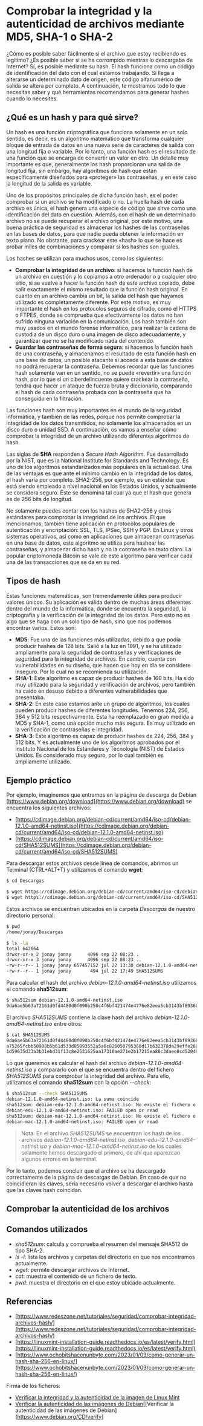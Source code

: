 # Comprobar la integridad y la autenticidad de archivos mediante MD5, SHA-1 o SHA-2

¿Cómo es posible saber fácilmente si el archivo que estoy recibiendo es legítimo? ¿Es posible saber si se ha corrompido mientras lo descargaba de Internet? Sí, es posible mediante su hash. El hash funciona como un código de identificación del dato con el cual estamos trabajando. Si llega a alterarse un determinado dato de origen, este código alfanumérico de salida se altera por completo. A continuación, te mostramos todo lo que necesitas saber y qué herramientas recomendamos para generar hashes cuando lo necesites.

## ¿Qué es un hash y para qué sirve?

Un hash es una función criptográfica que funciona solamente en un solo sentido, es decir, es un algoritmo matemático que transforma cualquier bloque de entrada de datos en una nueva serie de caracteres de salida con una longitud fija o variable. Por lo tanto, una función hash es el resultado de una función que se encarga de convertir un valor en otro. Un detalle muy importante es que, generalmente los hash proporcionan una salida de longitud fija, sin embargo, hay algoritmos de hash que están específicamente diseñados para «proteger» las contraseñas, y en este caso la longitud de la salida es variable.

Uno de los propósitos principales de dicha función hash, es el poder comprobar si un archivo se ha modificado o no. La huella hash de cada archivo es única, el hash genera una especie de código que sirve como una identificación del dato en cuestión. Además, con el hash de un determinado archivo no se puede recuperar el archivo original, por este motivo, una buena práctica de seguridad es almacenar los hashes de las contraseñas en las bases de datos, para que nadie pueda obtener la información en texto plano. No obstante, para crackear este «hash» lo que se hace es probar miles de combinaciones y comparar si los hashes son iguales.

Los hashes se utilizan para muchos usos, como los siguientes:

* __Comprobar la integridad de un archivo__: si hacemos la función hash de un archivo en cuestión y lo copiamos a otro ordenador o a cualquier otro sitio, si se vuelve a hacer la función hash de este archivo copiado, debe salir exactamente el mismo resultado que la función hash original. En cuanto en un archivo cambia un bit, la salida del hash que hayamos utilizado es completamente diferente. Por este motivo, es muy importante el hash en los protocolos seguros de cifrado, como el HTTPS o FTPES, donde se comprueba que efectivamente los datos no han sufrido ninguna variación en la comunicación. Los hash también son muy usados en el mundo forense informático, para realizar la cadena de custodia de un disco duro o una imagen de disco adecuadamente, y garantizar que no se ha modificado nada del contenido.
* __Guardar las contraseñas de forma segura__: si hacemos la función hash de una contraseña, y almacenamos el resultado de esta función hash en una base de datos, un posible atacante si accede a esta base de datos no podrá recuperar la contraseña. Debemos recordar que las funciones hash solamente van en un sentido, no se puede «revertir» una función hash, por lo que si un ciberdelincuente quiere crackear la contraseña, tendrá que hacer un ataque de fuerza bruta y diccionario, comparando el hash de cada contraseña probada con la contraseña que ha conseguido en la filtración.

Las funciones hash son muy importantes en el mundo de la seguridad informática, y también de las redes, porque nos permite comprobar la integridad de los datos transmitidos, no solamente los almacenados en un disco duro o unidad SSD. A continuación, os vamos a enseñar cómo comprobar la integridad de un archivo utilizando diferentes algoritmos de hash.

Las siglas de __SHA__ responden a _Secure Hash Algorithm_. Fue desarrollado por la NIST, que es la National Institute for Standards and Technology. Es uno de los algoritmos estandarizados más populares en la actualidad. Una de las ventajas es que ante el mínimo cambio en la integridad de los datos, el hash varía por completo. SHA2-256, por ejemplo, es un estándar que está siendo empleado a nivel nacional en los Estados Unidos, y actualmente se considera seguro. Éste se denomina tal cual ya que el hash que genera es de 256 bits de longitud.

No solamente puedes contar con los hashes de SHA2-256 y otros estándares para comprobar la integridad de los archivos. El que mencionamos, también tiene aplicación en protocolos populares de autenticación y encriptación: SSL, TLS, IPSec, SSH y PGP. En Linux y otros sistemas operativos, así como en aplicaciones que almacenan contraseñas en una base de datos, este algoritmo se utiliza para hashear las contraseñas, y almacenar dicho hash y no la contraseña en texto claro. La popular criptomoneda Bitcoin se vale de este algoritmo para verificar cada una de las transacciones que se da en su red.

## Tipos de hash

Estas funciones matemáticas, son tremendamente útiles para producir valores únicos. Su aplicación es válida dentro de muchas áreas diferentes dentro del mundo de la informática, donde se encuentra la seguridad, la criptografía y la verificación de la integridad de los datos. Pero esto no es algo que se haga con un solo tipo de hash, sino que nos podemos encontrar varios. Estos son:

* __MD5__: Fue una de las funciones más utilizadas, debido a que podía producir hashes de 128 bits. Salió a la luz en 1991, y se ha utilizado ampliamente para la seguridad de contraseñas y verificaciones de seguridad para la integridad de archivos. En cambio, cuenta con vulnerabilidades en su diseño, que hacen que hoy en día se considere inseguro. Por lo cual no se recomienda su utilización.
* __SHA-1__: Este algoritmo es capaz de producir hashes de 160 bits. Ha sido muy utilizado para la seguridad y verificación de archivos, pero también ha caído en desuso debido a diferentes vulnerabilidades que presentaba.
* __SHA-2__: En este caso estamos ante un grupo de algoritmos, los cuales pueden producir hashes de diferentes longitudes. Tenemos 224, 256, 384 y 512 bits respectivamente. Esta ha reemplazado en gran medida a MD5 y SHA-1, como una opción mucho más segura. Es muy utilizado en la verificación de contraseñas e integridad.
* __SHA-3__: Este algoritmo es capaz de producir hashes de 224, 256, 384 y 512 bits. Y es actualmente uno de los algoritmos aprobados por el Instituto Nacional de los Estándares y Tecnología (NIST) de Estados Unidos. Es considerado muy seguro, por lo cual también es ampliamente utilizado.

## Ejemplo práctico

Por ejemplo, imaginemos que entramos en la página de descarga de Debian [https://www.debian.org/download](https://www.debian.org/download) se encuentra los siguientes archivos:

* [https://cdimage.debian.org/debian-cd/current/amd64/iso-cd/debian-12.1.0-amd64-netinst.iso](https://cdimage.debian.org/debian-cd/current/amd64/iso-cd/debian-12.1.0-amd64-netinst.iso)
* [https://cdimage.debian.org/debian-cd/current/amd64/iso-cd/SHA512SUMS](https://cdimage.debian.org/debian-cd/current/amd64/iso-cd/SHA512SUMS)

Para descargar estos archivos desde línea de comandos, abrimos un Terminal (CTRL+ALT+T) y utilizamos el comando __wget__:

```bash
$ cd Descargas

$ wget https://cdimage.debian.org/debian-cd/current/amd64/iso-cd/debian-12.1.0-amd64-netinst.iso
$ wget https://cdimage.debian.org/debian-cd/current/amd64/iso-cd/SHA512SUMS
```

Estos archivos se encuentran ubicados en la carpeta _Descargas_ de nuestro directorio personal:

```bash
$ pwd
/home/jonay/Descargas

$ ls -la
total 642064
drwxr-xr-x 2 jonay jonay      4096 sep 22 08:23 .
drwxr-xr-x 3 jonay jonay      4096 sep 22 08:23 ..
-rw-r--r-- 1 jonay jonay 657457152 jul 22 13:30 debian-12.1.0-amd64-netinst.iso
-rw-r--r-- 1 jonay jonay       494 jul 22 17:49 SHA512SUMS
```

Para calcular el hash del archivo _debian-12.1.0-amd64-netinst.iso_ utilizamos el comando __sha512sum__:

```bash
$ sha512sum debian-12.1.0-amd64-netinst.iso 
9da6ae5b63a72161d0fd4480d0f090b250c4f6bf421474e4776e82eea5cb3143bf8936bf43244e438e74d581797fe87c7193bbefff19414e33932fe787b1400f  debian-12.1.0-amd64-netinst.iso
```

El archivo _SHA512SUMS_ contiene la clave hash del archivo _debian-12.1.0-amd64-netinst.iso_ entre otros:

```bash
$ cat SHA512SUMS 
9da6ae5b63a72161d0fd4480d0f090b250c4f6bf421474e4776e82eea5cb3143bf8936bf43244e438e74d581797fe87c7193bbefff19414e33932fe787b1400f  debian-12.1.0-amd64-netinst.iso
a75265fcbb50908b5b61d533d85893552a5a0c826050795368d17b632378da29effe2665804cbc52fe8a8f8142e389b07a369bc7a264fd454f562e47a4284e1a  debian-edu-12.1.0-amd64-netinst.iso
1d59635d33a3b31ebd31f13c8e2531625aa17310ae271e2b17215ea88c3daee8cd520491ec72870542cc9e5f4d633d63b6a1da2ddb81970daff1245224e881ce  debian-mac-12.1.0-amd64-netinst.iso
```

Lo que queremos es calcular el hash del archivo _debian-12.1.0-amd64-netinst.iso_ y compararlo con el que se encuentra dentro del fichero _SHA512SUMS_ para comprobar la integridad del archivo. Para ello, utilizamos el comando __sha512sum__ con la opción _--check_:

```bash
$ sha512sum --check SHA512SUMS
debian-12.1.0-amd64-netinst.iso: La suma coincide
sha512sum: debian-edu-12.1.0-amd64-netinst.iso: No existe el fichero o el directorio
debian-edu-12.1.0-amd64-netinst.iso: FAILED open or read
sha512sum: debian-mac-12.1.0-amd64-netinst.iso: No existe el fichero o el directorio
debian-mac-12.1.0-amd64-netinst.iso: FAILED open or read
```

> Nota: En el archivo _SHA512SUMS_ se encuentran los hash de los archivos _debian-12.1.0-amd64-netinst.iso_, _debian-edu-12.1.0-amd64-netinst.iso_ y _debian-mac-12.1.0-amd64-netinst.iso_ de los cuales solamente hemos descargado el primero, de ahí que aparezcan algunos errores en la terminal.

Por lo tanto, podemos concluir que el archivo se ha descargado correctamente de la página de descargas de Debian. En caso de que no coincidieran las claves, sería necesario volver a descargar el archivo hasta que las claves hash coincidan.


## Comprobar la autenticidad de los archivos


## Comandos utilizados

* _sha512sum_: calcula y comprueba el resumen del mensaje SHA512 de tipo SHA-2.
* _ls -l_: lista los archivos y carpetas del directorio en que nos encontramos actualmente.
* _wget_: permite descargar archivos de Internet.
* _cat_: muestra el contenido de un fichero de texto.
* _pwd_: muestra el directorio en el que estoy ubicado actualmente.

## Referencias

* [https://www.redeszone.net/tutoriales/seguridad/comprobar-integridad-archivos-hash/](https://www.redeszone.net/tutoriales/seguridad/comprobar-integridad-archivos-hash/)
* [https://linuxmint-installation-guide.readthedocs.io/es/latest/verify.html](https://linuxmint-installation-guide.readthedocs.io/es/latest/verify.html)
* [https://www.ochobitshacenunbyte.com/2023/01/03/como-generar-un-hash-sha-256-en-linux/](https://www.ochobitshacenunbyte.com/2023/01/03/como-generar-un-hash-sha-256-en-linux/)

Firma de los ficheros:
* [Verificar la integridad y la autenticidad de la imagen de Linux Mint](https://linuxmint-installation-guide.readthedocs.io/es/latest/verify.html)
* [Verificar la autenticidad de las imágenes de Debian](https://www.debian.org/CD/verify)[[Verificar la autenticidad de las imágenes de Debian](https://www.debian.org/CD/verify]
